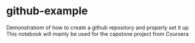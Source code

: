 # github-example
Demonstratiom of how to create a github repository and properly set it up
This notebook will mainly be used for the capstone project from Coursera
